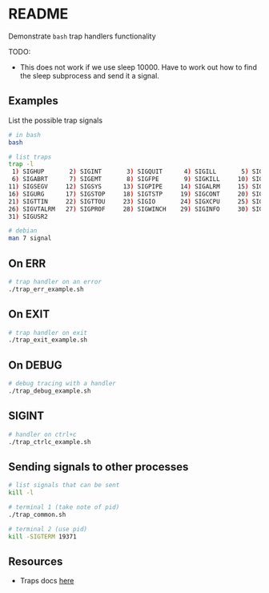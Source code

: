 # README

Demonstrate `bash` trap handlers functionality  

TODO:

* This does not work if we use sleep 10000.  Have to work out how to find the sleep subprocess and send it a signal.  

## Examples

List the possible trap signals  

```sh
# in bash
bash 

# list traps
trap -l
 1) SIGHUP       2) SIGINT       3) SIGQUIT      4) SIGILL       5) SIGTRAP
 6) SIGABRT      7) SIGEMT       8) SIGFPE       9) SIGKILL     10) SIGBUS
11) SIGSEGV     12) SIGSYS      13) SIGPIPE     14) SIGALRM     15) SIGTERM
16) SIGURG      17) SIGSTOP     18) SIGTSTP     19) SIGCONT     20) SIGCHLD
21) SIGTTIN     22) SIGTTOU     23) SIGIO       24) SIGXCPU     25) SIGXFSZ
26) SIGVTALRM   27) SIGPROF     28) SIGWINCH    29) SIGINFO     30) SIGUSR1
31) SIGUSR2
```

```sh
# debian
man 7 signal
```

## On ERR

```sh
# trap handler on an error
./trap_err_example.sh   
```

## On EXIT

```sh
# trap handler on exit
./trap_exit_example.sh   
```

## On DEBUG

```sh
# debug tracing with a handler
./trap_debug_example.sh   
```

## SIGINT

```sh
# handler on ctrl+c
./trap_ctrlc_example.sh   
```

## Sending signals to other processes

```sh
# list signals that can be sent
kill -l   

# terminal 1 (take note of pid)
./trap_common.sh

# terminal 2 (use pid)
kill -SIGTERM 19371
```

## Resources

* Traps docs [here](https://tldp.org/LDP/Bash-Beginners-Guide/html/sect_12_02.html)  
